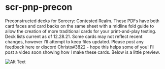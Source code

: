 # scr-pnp-precon
Preconstructed decks for Sorcery: Contested Realm. These PDFs have both card faces and card backs on the same sheet with a midline fold guide to allow the creation of more traditional cards for your print-and-play testing. Deck lists current as of 12.28.21. Some cards may not reflect recent changes, however I'll attempt to keep files updated. Please post any feedback here or discord Christo#3822 - hope this helps some of you! I'll post a video soon showing how I make these cards. Below is a little preview.

![Alt Text](_process.gif)
